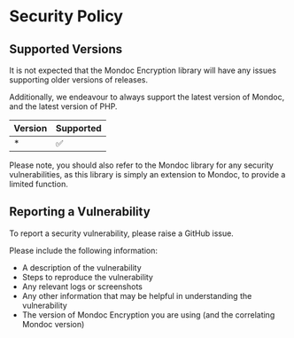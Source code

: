 # Security Policy

## Supported Versions

It is not expected that the Mondoc Encryption library will have any issues supporting older versions of releases.

Additionally, we endeavour to always support the latest version of Mondoc, and the latest version of PHP.

| Version | Supported          |
|---------|--------------------|
| *       | :white_check_mark: |

Please note, you should also refer to the Mondoc library for any security vulnerabilities, as this library is simply
an extension to Mondoc, to provide a limited function.

## Reporting a Vulnerability

To report a security vulnerability, please raise a GitHub issue.

Please include the following information:
- A description of the vulnerability
- Steps to reproduce the vulnerability
- Any relevant logs or screenshots
- Any other information that may be helpful in understanding the vulnerability
- The version of Mondoc Encryption you are using (and the correlating Mondoc version)

